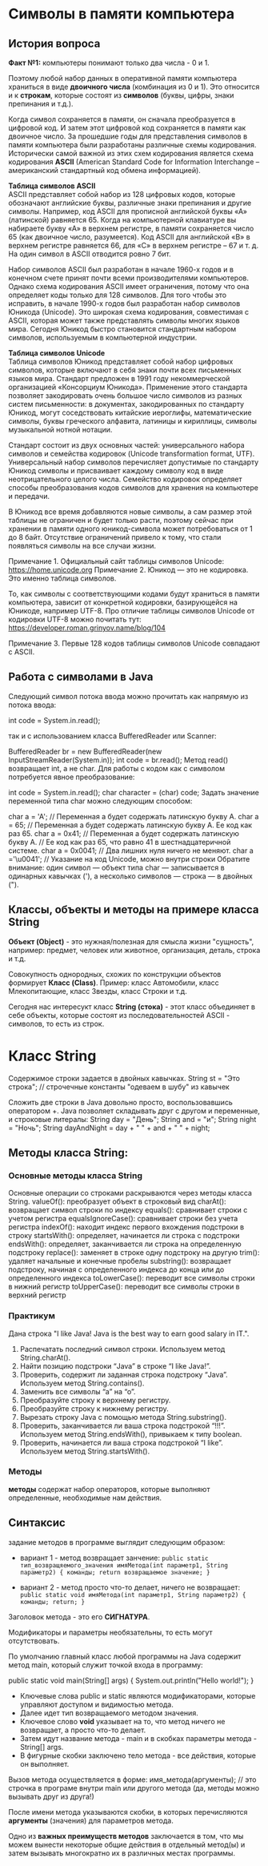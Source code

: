 # Символы в памяти компьютера

## История вопроса
**Факт №1:**
компьютеры понимают только два числа - 0 и 1.

Поэтому любой набор данных в оперативной памяти компьютера храниться в виде **двоичного числа**
(комбинация из 0 и 1).
Это относится и к **строкам**, которые состоят из **символов** (буквы, цифры, знаки препинания и т.д.).

Когда символ сохраняется в памяти, он сначала преобразуется в цифровой код.
И затем этот цифровой код сохраняется в памяти как двоичное число.
За прошедшие годы для представления символов в памяти компьютера были разработаны различные схемы кодирования.
Исторически самой важной из этих схем кодирования является схема кодирования
**ASCII** (American Standard Code for Information Interchange – американский стандартный код обмена информацией).

**Таблица символов ASCII**  
ASCII представляет собой набор из 128 цифровых кодов, которые обозначают английские буквы,
различные знаки препинания и другие символы.
Например, код ASCII для прописной английской буквы «А» (латинской) равняется 65.
Когда на компьютерной клавиатуре вы набираете букву «А» в верхнем регистре,
в памяти сохраняется число 65 (как двоичное число, разумеется).
Код ASCII для английской «В» в верхнем регистре равняется 66, для «С» в верхнем регистре – 67 и т. д.
На один символ в ASCII отводится ровно 7 бит.

Набор символов ASCII был разработан в начале 1960-х годов и в конечном счете принят
почти всеми производителями компьютеров. Однако схема кодирования ASCII имеет ограничения,
потому что она определяет коды только для 128 символов. Для того чтобы это исправить,
в начале 1990-х годов был разработан набор символов Юникода (Unicode).
Это широкая схема кодирования, совместимая с ASCII, которая может также представлять символы многих языков мира.
Сегодня Юникод быстро становится стандартным набором символов, используемым в компьютерной индустрии.

**Таблица символов Unicode**  
Таблица символов Юникод представляет собой набор цифровых символов, которые включают в себя
знаки почти всех письменных языков мира. Стандарт предложен в 1991 году некоммерческой организацией
«Консорциум Юникода». Применение этого стандарта позволяет закодировать очень большое число символов
из разных систем письменности: в документах, закодированных по стандарту Юникод, могут соседствовать
китайские иероглифы, математические символы, буквы греческого алфавита, латиницы и кириллицы, символы
музыкальной нотной нотации.

Стандарт состоит из двух основных частей: универсального набора символов и семейства кодировок
(Unicode transformation format, UTF). Универсальный набор символов перечисляет допустимые по стандарту Юникод
символы и присваивает каждому символу код в виде неотрицательного целого числа.
Семейство кодировок определяет способы преобразования кодов символов для хранения на компьютере и передачи.

В Юникод все время добавляются новые символы, а сам размер этой таблицы не ограничен и будет только расти,
поэтому сейчас при хранении в памяти одного юникод-символа может потребоваться от 1 до 8 байт.
Отсутствие ограничений привело к тому, что стали появляться символы на все случаи жизни.

Примечание 1. Официальный сайт таблицы символов Unicode: https://home.unicode.org
Примечание 2. Юникод — это не кодировка. Это именно таблица символов.

То, как символы с соответствующими кодами будут храниться в памяти компьютера, зависит от конкретной кодировки,
базирующейся на Юникоде, например UTF-8.
Про отличие таблицы символов Unicode от кодировки UTF-8 можно почитать тут:
https://developer.roman.grinyov.name/blog/104

Примечание 3. Первые 128 кодов таблицы символов Unicode совпадают с ASCII.

## Работа с символами в Java
Следующий символ потока ввода можно прочитать как напрямую из потока ввода:

int code = System.in.read();

так и с использованием класса BufferedReader или Scanner:

BufferedReader br = new BufferedReader(new InputStreamReader(System.in));
int code = br.read();
Метод read() возвращает int, а не char. Для работы с кодом как с символом потребуется явное преобразование:

int code = System.in.read();
char character = (char) code;
Задать значение переменной типа char можно следующим способом:

char a = 'A'; // Переменная а будет содержать латинскую букву А.
char a = 65;
// Переменная а будет содержать латинскую букву А. Ее код как раз 65.
char a = 0x41;
// Переменная а будет содержать латинскую букву А.
// Ее код как раз 65, что равно 41 в шестнадцатеричной системе.
char a = 0x0041; // Два лишних нуля ничего не меняют.
char a ='\u0041'; // Указание на код Unicode, можно внутри строки
Обратите внимание: один символ — объект типа char — записывается в одинарных кавычках ('),
а несколько символов — строка — в двойных (").

## Классы, объекты и методы на примере класса String

**Объект (Object)** - это нужная/полезная для смысла жизни "сущность", например:
предмет, человек или животное, организация, деталь, строка и т.д.

Совокупность однородных, схожих по конструкции объектов формирует **Класс (Class)**.
Пример: класс Автомобили, класс Млекопитающие, класс Звезды, класс Строки и т.д.

Сегодня нас интересукт класс **String (стока)** - этот класс объединяет в себе объекты, которые
состоят из последовательностей ASCII - символов, то есть из строк.

# Класс String
Содержимое строки задается в двойных кавычках.
String st = "Это строка"; // строчечные константы "одеваем в шубу" из кавычек

Сложить две строки в Java довольно просто, воспользовавшись оператором +.
Java позволяет складывать друг с другом и переменные, и строковые литералы:
String day = "День";
String and = "и";
String night = "Ночь";
String dayAndNight = day + " " + and + " " + night;

## Методы класса String:

### Основные методы класса String
Основные операции со строками раскрываются через методы класса String.
valueOf(): преобразует объект в строковый вид
charAt(): возвращает символ строки по индексу
equals(): сравнивает строки с учетом регистра
equalsIgnoreCase(): сравнивает строки без учета регистра
indexOf(): находит индекс первого вхождения подстроки в строку
startsWith(): определяет, начинается ли строка с подстроки
endsWith(): определяет, заканчивается ли строка на определенную подстроку
replace(): заменяет в строке одну подстроку на другую
trim(): удаляет начальные и конечные пробелы
substring(): возвращает подстроку, начиная с определенного индекса до конца или до определенного индекса
toLowerCase(): переводит все символы строки в нижний регистр
toUpperCase(): переводит все символы строки в верхний регистр

### Практикум
Дана строка "I like Java! Java is the best way to earn good salary in IT.".
1. Распечатать последний символ строки. Используем метод String.charAt().
2. Найти позицию подстроки “Java” в строке “I like Java!”.
3. Проверить, содержит ли заданная строка подстроку “Java”. Используем метод String.contains().
4. Заменить все символы “а” на “о”.
5. Преобразуйте строку к верхнему регистру.
6. Преобразуйте строку к нижнему регистру.
7. Вырезать строку Java c помощью метода String.substring().
8. Проверить, заканчивается ли ваша строка подстрокой “!!!”. Используем метод String.endsWith(),
   привыкаем к типу boolean.
9. Проверить, начинается ли ваша строка подстрокой “I like”. Используем метод String.startsWith().


### Методы
**методы** содержат  набор операторов, которые выполняют определенные,
необходимые нам действия.

## Синтаксис
задание методов в программе выглядит следующим образом:

- вариант 1 - метод возвращает занчение:
  `public static тип_возвращяемого_значения имяМетода(int параметр1, String параметр2) {
  команды;
  return возвращаемое значение;
  }`

- вариант 2 - метод просто что-то делает, ничего не возвращает:
  `public static void имяМетода(int параметр1, String параметр2) {
  команды;
  return;
  }`

Заголовок метода - это его **СИГНАТУРА**.

Модификаторы и параметры необязательны, то есть могут отсутствовать.

По умолчанию главный класс любой программы на Java содержит метод main,
который служит точкой входа в программу:

public static void main(String[] args) {
System.out.println("Hello world!");
}

- Ключевые слова public и static являются модификаторами, которые управляют доступом и
  видимостью метода.
- Далее идет тип возвращаемого методом значения.
- Ключевое слово **void** указывает на то, что метод ничего не возвращает,
  а просто что-то делает.
- Затем идут название метода - main и в скобках параметры метода - String[] args.
- В фигурные скобки заключено тело метода - все действия, которые он выполняет.

Вызов метода осуществляется в форме:
имя_метода(аргументы); // это строчка в програме внутри main или другого метода
(да, методы можно вызывать друг из друга!)

После имени метода указываются скобки, в которых перечисляются **аргументы**
(значения) для параметров метода.

Одно из **важных преимуществ методов** заключается в том, что  мы
можем вынести некоторые общие действия в отдельный метод(ы) и затем
вызывать многократно их в различных местах программы.